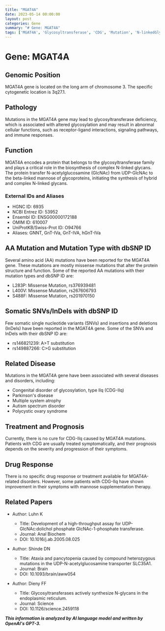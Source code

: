 ```yaml
---
title: "MGAT4A"
date: 2023-05-14 00:00:00
layout: post
categories: Gene
summary: "# Gene: MGAT4A"
tags: ['MGAT4A', 'Glycosyltransferase', 'CDG', 'Mutation', 'N-linkedGlycans', 'Treatment', 'Prognosis', 'NeurodegenerativeDiseases']
---
```


# Gene: MGAT4A

## Genomic Position

MGAT4A gene is located on the long arm of chromosome 3. The specific cytogenetic location is 3q27.1.

## Pathology

Mutations in the MGAT4A gene may lead to glycosyltransferase deficiency, which is associated with altered glycosylation and may result in abnormal cellular functions, such as receptor-ligand interactions, signaling pathways, and immune responses.

## Function

MGAT4A encodes a protein that belongs to the glycosyltransferase family and plays a critical role in the biosynthesis of complex N-linked glycans. The protein transfer N-acetylglucosamine (GlcNAc) from UDP-GlcNAc to the beta-linked mannose of glycoproteins, initiating the synthesis of hybrid and complex N-linked glycans.

### External IDs and Aliases

- HGNC ID: 6935
- NCBI Entrez ID: 53952
- Ensembl ID: ENSG00000172188
- OMIM ID: 610007
- UniProtKB/Swiss-Prot ID: O94766
- Aliases: GNNT, GnT-IVa, GnT-IVA, hGnT-IVa

## AA Mutation and Mutation Type with dbSNP ID

Several amino acid (AA) mutations have been reported for the MGAT4A gene. These mutations are mostly missense mutations that alter the protein structure and function. Some of the reported AA mutations with their mutation types and dbSNP ID are:

- L283P: Missense Mutation, rs376939481
- L400V: Missense Mutation, rs267606793
- S488F: Missense Mutation, rs201970150

## Somatic SNVs/InDels with dbSNP ID

Few somatic single nucleotide variants (SNVs) and insertions and deletions (InDels) have been reported in the MGAT4A gene. Some of the SNVs and InDels with their dbSNP ID are:

- rs146821239: A>T substitution
- rs149887266: C>G substitution

## Related Disease

Mutations in the MGAT4A gene have been associated with several diseases and disorders, including:

- Congenital disorder of glycosylation, type IIq (CDG-IIq)
- Parkinson's disease
- Multiple system atrophy
- Autism spectrum disorder
- Polycystic ovary syndrome

## Treatment and Prognosis

Currently, there is no cure for CDG-IIq caused by MGAT4A mutations. Patients with CDG are usually treated symptomatically, and their prognosis depends on the severity and progression of their symptoms.

## Drug Response

There is no specific drug response or treatment available for MGAT4A-related disorders. However, some patients with CDG-IIq have shown improvement in their symptoms with mannose supplementation therapy.

## Related Papers

- Author: Luhn K
  - Title: Development of a high-throughput assay for UDP-GlcNAc:dolichol phosphate GlcNAc-1-phosphate transferase.
  - Journal: Anal Biochem
  - DOI: 10.1016/j.ab.2005.08.025

- Author: Shinde DN
  - Title: Ataxia and pancytopenia caused by compound heterozygous mutations in the UDP-N-acetylglucosamine transporter SLC35A1.
  - Journal: Brain
  - DOI: 10.1093/brain/aww054

- Author: Dieny FF
  - Title: Glycosyltransferases actively synthesize N-glycans in the endoplasmic reticulum.  
  - Journal: Science
  - DOI: 10.1126/science.2459118

**_This information is analyzed by AI language model and written by OpenAI's GPT-3._**
